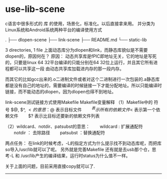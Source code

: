 # use-lib-scene
c语言中很多形式的 库 的使用，场景化，标准化。以后直接拿来用。
并分类为Linux系统和Android系统两种平台的编译使用方式


.
├── dlopen-scene
├── link-scene
├── README.md
└── static-lib

3 directories, 1 file
上面动态库分为dlopen和link，而静态库貌似是不需要dlopen的，原因何在？
原因：
动态共享库是fPIC即地址无关，它的地址是写死的，只要是linux 64 32平台编译的只能分别在64 32位上运行，并且其它所有进程都可以共享这一段
由动态共享库加载进内存的那一段内存。

而其它的比如gcc出来的.o二进制文件或者对这个二进制进行一次包装的.a静态库都是没有自己的地址的，需要编译的时候链接一下才能分配地址。所以只能编译时链接，而不能动态的dlopen，因为dlopen也得不到地址。

link-scene测试链接方式使用Makefile
Makefile变量解释
（1）Makefile中的 符号 $@, $^, $< 的意思：
　　$@  表示目标文件
　　$^  表示所有的依赖文件
　　$<  表示第一个依赖文件
　　$?  表示比目标还要新的依赖文件列表

（2）wildcard、notdir、patsubst的意思：
　　wildcard : 扩展通配符
　　notdir ： 去除路径
　　patsubst ：替换通配符


两点任务：
在link的时候考虑，-L的指定方式为什么提示找不到动态库呢，而把库so导入/usr/lib就可以了呢。
另外就是完善Makefile
还有就是去usb那个仓，思考-L 和 /usr/lib产生的编译结果，运行时status为什么值不一样。

关于上面的问题，目前采用直接copy就可以了.

------------------------------------------------------------------------------------------



